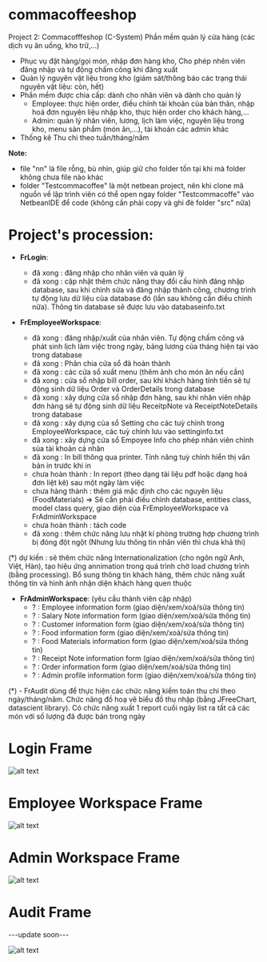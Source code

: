 # commacoffeeshop
Project 2: Commacofffeshop (C-System)
Phần mềm quản lý cửa hàng (các dịch vụ ăn uống, kho trữ,...)
  - Phục vụ đặt hàng/gọi món, nhập đơn hàng kho, Cho phép nhên viên đăng nhập và tự động chấm công khi đăng xuất
  - Quản lý nguyên vật liệu trong kho (giám sát/thông báo các trạng thái nguyên vật liệu: còn, hết)
  - Phần mềm được chia cấp: dành cho nhân viên và dành cho quản lý
    + Employee: thực hiện order, điều chỉnh tài khoản của bản thân, nhập hoá đơn nguyên liệu nhập kho, thực hiện order cho khách hàng,...
    + Admin: quản lý nhân viên, lương, lịch làm việc, nguyên liệu trong kho, menu sản phẩm (món ăn,...), tài khoản các admin khác
  - Thống kê Thu chi theo tuần/tháng/năm


**Note:**
 - file "nn" là file rỗng, bù nhìn, giúp giữ cho folder tồn tại khi mà folder không chưa file nào khác
 - folder "Testcommacoffee" là một netbean project, nên khi clone mã nguồn về lập trình viên có thể open ngay folder "Testcommacoffe" vào NetbeanIDE để code (không cần phải copy và ghi đè folder "src" nữa)


# Project's procession:
  - **FrLogin**:
    + đã xong : đăng nhập cho nhân viên và quản lý
    + đã xong : cập nhật thêm chức năng thay đổi cấu hình đăng nhập database, sau khi chỉnh sửa và đăng nhập thành công, chương trình tự động lưu dữ liệu của database đó (lần sau không cần điều chỉnh nữa). Thông tin database sẽ được lưu vào databaseinfo.txt
    
  - **FrEmployeeWorkspace**:
    + đã xong : đăng nhập/xuất của nhân viên. Tự động chấm công và phát sinh lịch làm việc trong ngày, bảng lương của tháng hiện tại vào trong database
    + đã xong : Phân chia cửa sổ đã hoàn thành
    + đã xong : các cửa sổ xuất menu (thêm ảnh cho món ăn nếu cần)
    + đã xong : cửa sổ nhập bill order, sau khi khách hàng tính tiền sẽ tự động sinh dữ liệu Order và OrderDetails trong database
    + đã xong : xây dựng cửa sổ nhập đơn hàng, sau khi nhân viên nhập đơn hàng sẽ tự động sinh dữ liệu ReceitpNote và ReceiptNoteDetails trong database
    + đã xong : xây dựng của sổ Setting cho các tuỳ chỉnh trong EmployeeWorkspace, các tuỳ chỉnh lưu vào settinginfo.txt
    + đã xong : xây dựng cửa sổ Empoyee Info cho phép nhân viên chỉnh sủa tài khoản cá nhân
    + đã xong : In bill thông qua printer. Tính năng tuỳ chỉnh hiển thị văn bản in trước khi in
    + chưa hoàn thành : In report (theo dạng tài liệu pdf hoặc dạng hoá đơn liệt kê) sau một ngày làm việc
    + chưa hàng thành : thêm giá mặc định cho các nguyên liệu (FoodMaterials) => Sẽ cần phải điều chỉnh database, entities class, model class query, giao diện của FrEmployeeWorkspace và FrAdminWorkspace
    + chưa hoàn thành : tách code
    + đã xong : thêm chức năng lưu nhật kí phòng trường hợp chương trình bị đóng đột ngột (Nhưng lưu thông tin nhân viên thì chưa khả thi)

(*) dự kiến : sẽ thêm chức năng Internationalization (cho ngôn ngữ Anh, Việt, Hàn), tạo hiệu ứng annimation trong quá trình chờ load chương trình (bằng processing). Bổ sung thông tin khách hàng, thêm chức năng xuất thông tin và hình ảnh nhận diện khách hàng quen thuộc

  - **FrAdminWorkspace**:		(yêu cầu thành viên cập nhập)
  	+ ? : Employee information form (giao diện/xem/xoá/sửa thông tin)
  	+ ? : Salary Note information form (giao diện/xem/xoá/sửa thông tin)
  	+ ? : Customer information form (giao diện/xem/xoá/sửa thông tin)
  	+ ? : Food information form (giao diện/xem/xoá/sửa thông tin)
  	+ ? : Food Materials information form (giao diện/xem/xoá/sửa thông tin)
  	+ ? : Receipt Note information form (giao diện/xem/xoá/sửa thông tin)
  	+ ? : Order information form (giao diện/xem/xoá/sửa thông tin)
  	+ ? : Admin profile information form (giao diện/xem/xoá/sửa thông tin)


(*)  - FrAudit dùng để thực hiện các chức năng kiểm toán thu chi theo ngày/tháng/năm. Chức năng đồ hoạ vẽ biểu đồ thu nhập (bằng JFreeChart, datascient library). Có chức năng xuất 1 report cuối ngày list ra tất cả các món với số lượng đã được bán trong ngày
  
  
# Login Frame
  ![alt text](https://github.com/luuductrung1234/commacoffeeshop/blob/master/repo%20picture/login_image.png)


# Employee Workspace Frame
  ![alt text](https://github.com/luuductrung1234/commacoffeeshop/blob/master/repo%20picture/emp_workspace.png)


# Admin Workspace Frame  
  ![alt text](https://github.com/luuductrung1234/commacoffeeshop/blob/master/repo%20picture/admin_workspace.png)
  
  
# Audit Frame
  ---update soon---
  
  ![alt text]()
